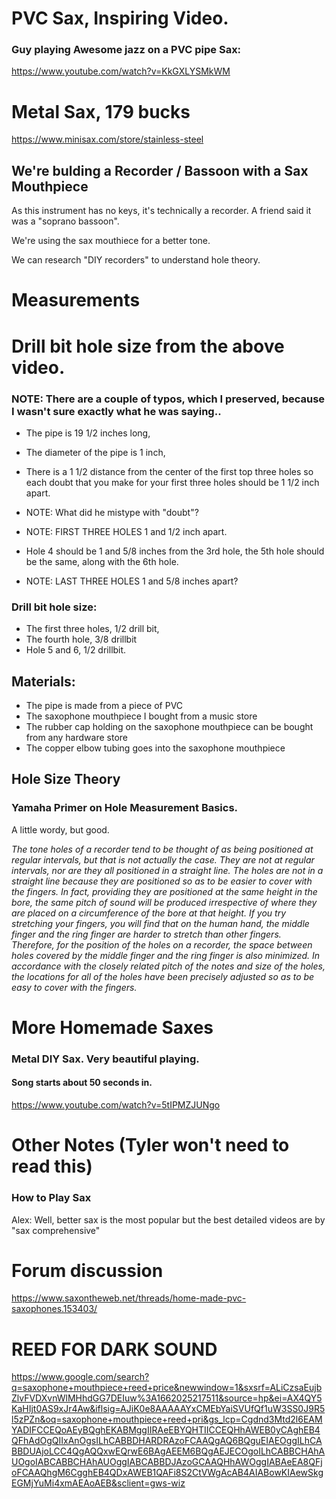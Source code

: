 # PVC Sax, Inspiring Video. 

### Guy playing Awesome jazz on a PVC pipe Sax:

https://www.youtube.com/watch?v=KkGXLYSMkWM



# Metal Sax, 179 bucks

https://www.minisax.com/store/stainless-steel



## We're bulding a Recorder / Bassoon with a Sax Mouthpiece

As this instrument has no keys, it's technically a recorder. A friend said it was a "soprano bassoon".

We're using the sax mouthiece for a better tone.

We can research "DIY recorders" to understand hole theory.



# Measurements

# Drill bit hole size from the above video.

### NOTE: There are a couple of typos, which I preserved, because I wasn't sure exactly what he was saying..

- The pipe is 19 1/2 inches long,

- The diameter of the pipe is 1 inch, 

- There is a 1 1/2 distance from the center of the first top three holes 
so each doubt that you make for your first three holes should be 1 1/2 inch apart. 

- NOTE: What did he mistype with "doubt"?

- NOTE: FIRST THREE HOLES 1 and 1/2 inch apart.

- Hole 4 should be 1 and 5/8 inches from the 3rd hole, 
the 5th hole should be the same, along with the 6th hole. 

- NOTE: LAST THREE HOLES 1 and 5/8 inches apart?

### Drill bit hole size: 

- The first three holes, 1/2 drill bit, 
- The fourth hole, 3/8 drillbit 
- Hole 5 and 6, 1/2 drillbit.

## Materials: 

- The pipe is made from a piece of PVC 
- The saxophone mouthpiece I bought from a music store
- The rubber cap  holding on the saxophone mouthpiece can be bought from any hardware store
- The copper elbow tubing goes into the saxophone mouthpiece 

## Hole Size Theory

### Yamaha Primer on Hole Measurement Basics.

A little wordy, but good.

*The tone holes of a recorder tend to be thought of as being positioned at regular intervals, but that is not actually the case.
They are not at regular intervals, nor are they all positioned in a straight line. The holes are not in a straight line because they are positioned so as to be easier to cover with the fingers.
In fact, providing they are positioned at the same height in the bore, the same pitch of sound will be produced irrespective of where they are placed on a circumference of the bore at that height. If you try stretching your fingers, you will find that on the human hand, the middle finger and the ring finger are harder to stretch than other fingers. Therefore, for the position of the holes on a recorder, the space between holes covered by the middle finger and the ring finger is also minimized.
In accordance with the closely related pitch of the notes and size of the holes, the locations for all of the holes have been precisely adjusted so as to be easy to cover with the fingers.*

# More Homemade Saxes

### Metal DIY Sax. Very beautiful playing.  

#### Song starts about 50 seconds in.

https://www.youtube.com/watch?v=5tIPMZJUNgo






# Other Notes (Tyler won't need to read this)

### How to Play Sax

Alex: Well, better sax is the most popular but the best detailed videos are by "sax comprehensive"


# Forum discussion

https://www.saxontheweb.net/threads/home-made-pvc-saxophones.153403/

# REED FOR DARK SOUND

https://www.google.com/search?q=saxophone+mouthpiece+reed+price&newwindow=1&sxsrf=ALiCzsaEujbZlvFVDXvnWlMHhdGG7DEIuw%3A1662025217511&source=hp&ei=AX4QY5KaHIjt0AS9xJr4Aw&iflsig=AJiK0e8AAAAAYxCMEbYaiSVUfQf1uW3SS0J9R5l5zPZn&oq=saxophone+mouthpiece+reed+pri&gs_lcp=Cgdnd3Mtd2l6EAMYADIFCCEQoAEyBQghEKABMggIIRAeEBYQHTIICCEQHhAWEB0yCAghEB4QFhAdOgQIIxAnOgsILhCABBDHARDRAzoFCAAQgAQ6BQguEIAEOggILhCABBDUAjoLCC4QgAQQxwEQrwE6BAgAEEM6BQgAEJECOgoILhCABBCHAhAUOgoIABCABBCHAhAUOggIABCABBDJAzoGCAAQHhAWOggIABAeEA8QFjoFCAAQhgM6CgghEB4QDxAWEB1QAFi8S2CtVWgAcAB4AIABowKIAewSkgEGMjYuMi4xmAEAoAEB&sclient=gws-wiz
